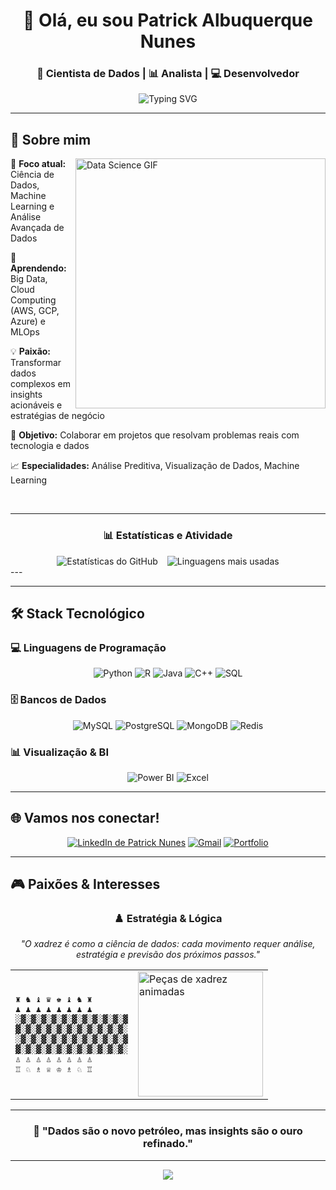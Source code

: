 <div align="center">

# 👋 Olá, eu sou Patrick Albuquerque Nunes

### 🧠 Cientista de Dados | 📊 Analista | 💻 Desenvolvedor

<img src="https://readme-typing-svg.demolab.com?font=Fira+Code&weight=500&size=22&pause=1000&color=58A6FF&center=true&vCenter=true&width=600&lines=Transformando+dados+em+insights;Machine+Learning+%26+AI+Enthusiast;Sempre+aprendendo+algo+novo" alt="Typing SVG" />

</div>

---

## 🚀 Sobre mim

<img align="right" alt="Data Science GIF" width="400" src="https://media.giphy.com/media/qgQUggAC3Pfv687qPC/giphy.gif">

🔭 **Foco atual:** Ciência de Dados, Machine Learning e Análise Avançada de Dados

🌱 **Aprendendo:** Big Data, Cloud Computing (AWS, GCP, Azure) e MLOps

💡 **Paixão:** Transformar dados complexos em insights acionáveis e estratégias de negócio

🤝 **Objetivo:** Colaborar em projetos que resolvam problemas reais com tecnologia e dados

📈 **Especialidades:** Análise Preditiva, Visualização de Dados, Machine Learning

<br clear="right"/>

---

<h3 align="center">📊 Estatísticas e Atividade</h3>

<div align="center" style="display: flex; justify-content: center; gap: 15px;">
  <img src="https://github-readme-stats.vercel.app/api?username=Patricknunes34&show_icons=true&theme=tokyonight&include_all_commits=true&locale=pt-br" alt="Estatísticas do GitHub">
  <img src="https://github-readme-stats.vercel.app/api/top-langs/?username=Patricknunes34&theme=tokyonight&layout=compact&custom_title=Tecnologias&langs_count=9" alt="Linguagens mais usadas">
</div>
---

---

## 🛠️ Stack Tecnológico

### 💻 **Linguagens de Programação**
<div align="center">

![Python](https://img.shields.io/badge/Python-3776AB?style=for-the-badge&logo=python&logoColor=white)
![R](https://img.shields.io/badge/R-276DC3?style=for-the-badge&logo=r&logoColor=white)
![Java](https://img.shields.io/badge/Java-007396?style=for-the-badge&logo=openjdk&logoColor=white)
![C++](https://img.shields.io/badge/C%2B%2B-00599C?style=for-the-badge&logo=cplusplus&logoColor=white)
![SQL](https://img.shields.io/badge/SQL-336791?style=for-the-badge&logo=postgresql&logoColor=white)

</div>

### 🗄️ **Bancos de Dados**
<div align="center">

![MySQL](https://img.shields.io/badge/MySQL-4479A1?style=for-the-badge&logo=mysql&logoColor=white)
![PostgreSQL](https://img.shields.io/badge/PostgreSQL-336791?style=for-the-badge&logo=postgresql&logoColor=white)
![MongoDB](https://img.shields.io/badge/MongoDB-47A248?style=for-the-badge&logo=mongodb&logoColor=white)
![Redis](https://img.shields.io/badge/Redis-DC382D?style=for-the-badge&logo=redis&logoColor=white)

</div>

### 📊 **Visualização & BI**
<div align="center">

![Power BI](https://img.shields.io/badge/Power_BI-F2C811?style=for-the-badge&logo=powerbi&logoColor=white)
![Excel](https://img.shields.io/badge/Excel-217346?style=for-the-badge&logo=microsoft-excel&logoColor=white)

</div>

---

## 🌐 Vamos nos conectar!

<div align="center">

[![LinkedIn de Patrick Nunes](https://img.shields.io/badge/LinkedIn-0077B5?style=for-the-badge&logo=linkedin&logoColor=white)](https://www.linkedin.com/in/patrick-nunes-a2b054308/)
[![Gmail](https://img.shields.io/badge/Gmail-D14836?style=for-the-badge&logo=gmail&logoColor=white)](mailto:[nunespatrick42@gmail.com])
[![Portfolio](https://img.shields.io/badge/Portfolio-4CAF50?style=for-the-badge&logo=appveyor&logoColor=white)](https://patricknunes34.github.io/Portfolio-Page-Responsivo/?fbclid=PAZXh0bgNhZW0CMTEAAaf9SMIGQCzP7WcnSMduG63zQe24HkP4ovpSBJ7rBDU-fJI8KAa0nkyavjV0mQ_aem_Ucw_wXtlucx0Z1iBgVIobw)
</div>

---

## 🎮 Paixões & Interesses

<div align="center">

### ♟️ **Estratégia & Lógica**

*"O xadrez é como a ciência de dados: cada movimento requer análise, estratégia e previsão dos próximos passos."*

<div align="center">
<table>
<tr>
<td>

```
♜ ♞ ♝ ♛ ♚ ♝ ♞ ♜
♟ ♟ ♟ ♟ ♟ ♟ ♟ ♟
░▓░▓░▓░▓░▓░▓░▓░▓░▓░▓░▓
▓░▓░▓░▓░▓░▓░▓░▓░▓░▓░▓░
░▓░▓░▓░▓░▓░▓░▓░▓░▓░▓░▓
▓░▓░▓░▓░▓░▓░▓░▓░▓░▓░▓░
♙ ♙ ♙ ♙ ♙ ♙ ♙ ♙
♖ ♘ ♗ ♕ ♔ ♗ ♘ ♖

```

</td>
<td>

<img src="https://media.giphy.com/media/l46Cy1rHbQ92uuLXa/giphy.gif" alt="Peças de xadrez animadas" width="200"/>

</td>
</tr>
</table>
</div>

</div>

---

<div align="center">

### 💭 **"Dados são o novo petróleo, mas insights são o ouro refinado."**
---

<img src="https://capsule-render.vercel.app/api?type=waving&color=58a6ff&height=100&section=footer&text=Obrigado%20pela%20visita!&fontSize=16&fontColor=ffffff&animation=twinkling"/>

</div>

